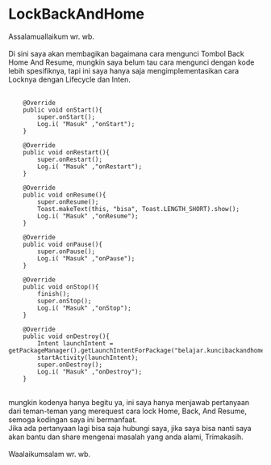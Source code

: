 # LockBackAndHome
Assalamuallaikum wr. wb.<br>
<br>
Di sini saya akan membagikan bagaimana cara mengunci Tombol Back Home And Resume, mungkin saya belum tau cara mengunci dengan kode lebih spesifiknya, tapi ini saya hanya saja mengimplementasikan cara Locknya dengan Lifecycle dan Inten.
<br><br>
```
    @Override
    public void onStart(){
        super.onStart();
        Log.i( "Masuk" ,"onStart");
    }

    @Override
    public void onRestart(){
        super.onRestart();
        Log.i( "Masuk" ,"onRestart");
    }

    @Override
    public void onResume(){
        super.onResume();
        Toast.makeText(this, "bisa", Toast.LENGTH_SHORT).show();
        Log.i( "Masuk" ,"onResume");
    }

    @Override
    public void onPause(){
        super.onPause();
        Log.i( "Masuk" ,"onPause");
    }

    @Override
    public void onStop(){
        finish();
        super.onStop();
        Log.i( "Masuk" ,"onStop");
    }

    @Override
    public void onDestroy(){
        Intent launchIntent = getPackageManager().getLaunchIntentForPackage("belajar.kuncibackandhome.id");
        startActivity(launchIntent);
        super.onDestroy();
        Log.i( "Masuk" ,"onDestroy");
    }
  ```
  <br>
  mungkin kodenya hanya begitu ya, ini saya hanya menjawab pertanyaan dari teman-teman yang merequest cara lock Home, Back, And Resume, semoga kodingan saya ini bermanfaat.
  <br>
Jika ada pertanyaan lagi bisa saja hubungi saya, jika saya bisa nanti saya akan bantu dan share mengenai masalah yang anda alami, Trimakasih.
<br><br>
Waalaikumsalam wr. wb.
